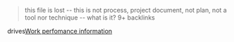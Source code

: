 > this file is lost -- this is not process, project document, not plan, not a tool nor technique -- what is it?
> 9+ backlinks

drives[Work perfomance information](../0meta_lost_and_found/Work%20perfomance%20information.md)

